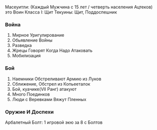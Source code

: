 Масеуитли: (Каждый Мужчина с 15 лет / четверть населения Ацтеков) это Воин Класса I: Щит
Текуины: Щит, Поддоспешник

### Война

1. Мирное Уригулирование
2. Обьявление Войны
3. Разведка
4. Жрецы Говорят Когда Надо Атаковать
5. Мобилизация

### Бой

1. Наемники Обстреливают Армию из Луков
2. Сближение, Обстрел из Копьееталок
3. Бой, куачике(VII Ранг) атакуют
4. Много Поединков
5. Люди с Веревками Вяжут Пленных

### Оружие И Доспехи

Арбалетный Болт: 1 игровой экю за 8 с Болтов
